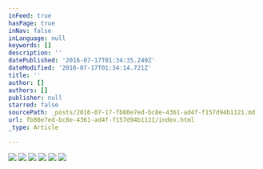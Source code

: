 ```yaml
---
inFeed: true
hasPage: true
inNav: false
inLanguage: null
keywords: []
description: ''
datePublished: '2016-07-17T01:34:35.249Z'
dateModified: '2016-07-17T01:34:14.721Z'
title: ''
author: []
authors: []
publisher: null
starred: false
sourcePath: _posts/2016-07-17-fb80e7ed-bc8e-4361-ad4f-f157d94b1121.md
url: fb80e7ed-bc8e-4361-ad4f-f157d94b1121/index.html
_type: Article

---
```

![](https://the-grid-user-content.s3-us-west-2.amazonaws.com/198c539f-8e19-4f00-9449-99ee71b79b6f.jpg)
![](https://the-grid-user-content.s3-us-west-2.amazonaws.com/d9cdde03-af4a-43df-8887-a652ace412a1.jpg)
![](https://the-grid-user-content.s3-us-west-2.amazonaws.com/0064eef4-2a64-4637-97f0-934760cb972e.jpg)
![](https://the-grid-user-content.s3-us-west-2.amazonaws.com/cdaef445-a393-40c9-bbe6-a96172947c08.jpg)
![](https://the-grid-user-content.s3-us-west-2.amazonaws.com/afa1b287-9e1a-4562-a824-34f3c2367489.jpg)
![](https://the-grid-user-content.s3-us-west-2.amazonaws.com/0f93bbcf-1bed-4a52-8551-0d02edad38ea.jpg)